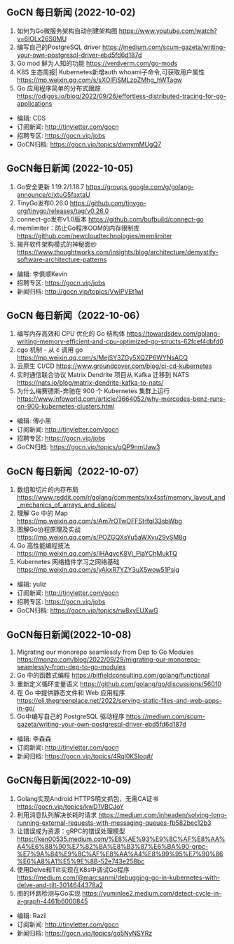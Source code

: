 ## GoCN 每日新闻 (2022-10-02)

1. 如何为Go微服务架构自动创建架构图 https://www.youtube.com/watch?v=6lOLx26S0MU 
2. 编写自己的PostgreSQL driver https://medium.com/scum-gazeta/writing-your-own-postgresql-driver-ebd5fd6d187d 
3. Go mod 鲜为人知的功能 https://verdverm.com/go-mods 
4. K8S 生态周报| Kubernetes新增auth whoami子命令,可获取用户属性 https://mp.weixin.qq.com/s/sXOIFjSMLzpZMhg_hWTagw 
5. Go 应用程序简单的分布式跟踪 https://odigos.io/blog/2022/09/26/effortless-distributed-tracing-for-go-applications 

- 编辑: CDS
- 订阅新闻: http://tinyletter.com/gocn
- 招聘专区: https://gocn.vip/jobs
- GoCN归档: https://gocn.vip/topics/dwnymMUgQ7

## GoCN每日新闻 (2022-10-05)

1. Go安全更新 1.19.2/1.18.7 https://groups.google.com/g/golang-announce/c/xtuG5faxtaU
2. TinyGo发布0.26.0 https://github.com/tinygo-org/tinygo/releases/tag/v0.26.0
3. connect-go发布v1.0版本 https://github.com/bufbuild/connect-go
4. memlimiter：防止Go程序OOM的内存限制库 https://github.com/newcloudtechnologies/memlimiter
5. 揭开软件架构模式的神秘面纱 https://www.thoughtworks.com/insights/blog/architecture/demystify-software-architecture-patterns

* 编辑: 李俱顺Kevin
* 招聘专区: https://gocn.vip/jobs
* 新闻归档: http://gocn.vip/topics/VwlPVEt1wl


## GoCN 每日新闻（2022-10-06）

1. 编写内存高效和 CPU 优化的 Go 结构体 https://towardsdev.com/golang-writing-memory-efficient-and-cpu-optimized-go-structs-62fcef4dbfd0
2. cgo 机制 - 从 c 调用 go https://mp.weixin.qq.com/s/MejSY3ZGy5XQZP6WYNsACQ
3. 云原生 CI/CD https://www.groundcover.com/blog/ci-cd-kubernetes
4. 实时通信联合协议 Matrix Dendrite 项目从 Kafka 迁移到 NATS https://nats.io/blog/matrix-dendrite-kafka-to-nats/
5. 为什么梅赛德斯-奔驰在 900 个 Kubernetes 集群上运行 https://www.infoworld.com/article/3664052/why-mercedes-benz-runs-on-900-kubernetes-clusters.html

* 编辑: 傅小黑
* 订阅新闻: http://tinyletter.com/gocn
* 招聘专区: https://gocn.vip/jobs
* GoCN归档: https://gocn.vip/topics/qQP9nmUaw3

## GoCN 每日新闻（2022-10-07）

1. 数组和切片的内存布局 https://www.reddit.com/r/golang/comments/xx4ssf/memory_layout_and_mechanics_of_arrays_and_slices/
2. 理解 Go 中的 Map https://mp.weixin.qq.com/s/Am7rOTwOFFSHfql33sbWbg
3. 图解Go协程原理及实战 https://mp.weixin.qq.com/s/POZGQXsYu5aWXvu29vSM8g
4. Go 高性能编程技法 https://mp.weixin.qq.com/s/IHAgycK8Vj_PiaYChMukTQ
5. Kubernetes 网络插件学习之网络基础 https://mp.weixin.qq.com/s/yAkxR7YZY3uX5wow51Psig

* 编辑: yuliz
* 订阅新闻: http://tinyletter.com/gocn
* 招聘专区: https://gocn.vip/jobs
* GoCN归档: https://gocn.vip/topics/rw8xyEUXwG

## GoCN每日新闻(2022-10-08)

1. Migrating our monorepo seamlessly from Dep to Go Modules https://monzo.com/blog/2022/09/29/migrating-our-monorepo-seamlessly-from-dep-to-go-modules
2. Go 中的函数式编程 https://bitfieldconsulting.com/golang/functional
3. 重新定义循环变量语义 https://github.com/golang/go/discussions/56010
4. 在 Go 中提供静态文件和 Web 应用程序 https://eli.thegreenplace.net/2022/serving-static-files-and-web-apps-in-go/
5. Go中编写自己的 PostgreSQL 驱动程序 https://medium.com/scum-gazeta/writing-your-own-postgresql-driver-ebd5fd6d187d

* 编辑: 李森森
* 订阅新闻: http://tinyletter.com/gocn
* 新闻归档: https://gocn.vip/topics/4Rql0KSloq#/ 

## GoCN每日新闻(2022-10-09)

1. Golang实现Android HTTPS明文抓包，无需CA证书 https://gocn.vip/topics/kwD1VBCJoY
2. 利用消息队列解决长耗时请求 https://medium.com/inheaden/solving-long-running-external-requests-with-messaging-queues-fb582bec12b3
3. 让错误成为资源：gRPC的错误处理模型 https://ken00535.medium.com/%E8%AE%93%E9%8C%AF%E8%AA%A4%E6%88%90%E7%82%BA%E8%B3%87%E6%BA%90-grpc-%E7%9A%84%E9%8C%AF%E8%AA%A4%E8%99%95%E7%90%86%E6%A8%A1%E5%9E%8B-52e743e258bc
4. 使用Delve和Tilt实现在K8s中调试Go程序 https://medium.com/@marcsanmi/debugging-go-in-kubernetes-with-delve-and-tilt-3014644378a2
5. 图的环路检测与Go实现 https://yuminlee2.medium.com/detect-cycle-in-a-graph-4461b6000845

* 编辑: Razil
* 订阅新闻: http://tinyletter.com/gocn
* 新闻归档: https://gocn.vip/topics/go5NyNSYRz
